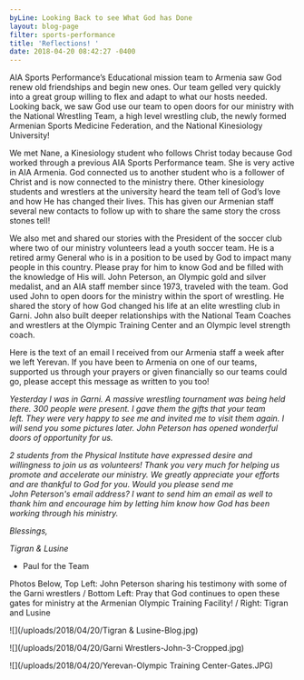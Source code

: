 ```yaml
---
byLine: Looking Back to see What God has Done
layout: blog-page
filter: sports-performance
title: 'Reflections! '
date: 2018-04-20 08:42:27 -0400
---
```

AIA Sports Performance’s Educational mission team to Armenia saw God renew old friendships and begin new ones. Our team gelled very quickly into a great group willing to flex and adapt to what our hosts needed.  Looking back, we saw God use our team to open doors for our ministry with the National Wrestling Team, a high level wrestling club, the newly formed Armenian Sports Medicine Federation, and the National Kinesiology University!

We met Nane, a Kinesiology student who follows Christ today because God worked through a previous AIA Sports Performance team. She is very active in AIA Armenia. God connected us to another student who is a follower of Christ and is now connected to the ministry there. Other kinesiology students and wrestlers at the university heard the team tell of God’s love and how He has changed their lives. This has given our Armenian staff several new contacts to follow up with to share the same story the cross stones tell! 

We also met and shared our stories with the President of the soccer club where two of our ministry volunteers lead a youth soccer team. He is a retired army General who is in a position to be used by God to impact many people in this country. Please pray for him to know God and be filled with the knowledge of His will. John Peterson, an Olympic gold and silver medalist, and an AIA staff member since 1973, traveled with the team. God used John to open doors for the ministry within the sport of wrestling. He shared the story of how God changed his life at an elite wrestling club in Garni. John also built deeper relationships with the National Team Coaches and wrestlers at the Olympic Training Center and an Olympic level strength coach.

Here is the text of an email I received from our Armenia staff a week after we left Yerevan.  If you have been to Armenia on one of our teams, supported us through your prayers or given financially so our teams could go, please accept this message as written to you too!

_Yesterday I was in Garni. A massive wrestling tournament was being held there. 300 people were present. I gave them the gifts that your team left. They were very happy to see me and invited me to visit them again. I will send you some pictures later. John Peterson has opened wonderful doors of opportunity for us._

_2 students from the Physical Institute have expressed desire and willingness to join us as volunteers! Thank you very much for helping us promote and accelerate our ministry. We greatly appreciate your efforts and are thankful to God for you.  Would you please send me John Peterson's email address? I want to send him an email as well to thank him and encourage him by letting him know how God has been working through his ministry._

_Blessings,_

_Tigran & Lusine_

* Paul for the Team

Photos Below, Top Left: John Peterson sharing his testimony with some of the Garni wrestlers / Bottom Left: Pray that God continues to open these gates for ministry at the Armenian Olympic Training Facility! / Right: Tigran and Lusine

![](/uploads/2018/04/20/Tigran & Lusine-Blog.jpg)

![](/uploads/2018/04/20/Garni Wrestlers-John-3-Cropped.jpg)

![](/uploads/2018/04/20/Yerevan-Olympic Training Center-Gates.JPG)